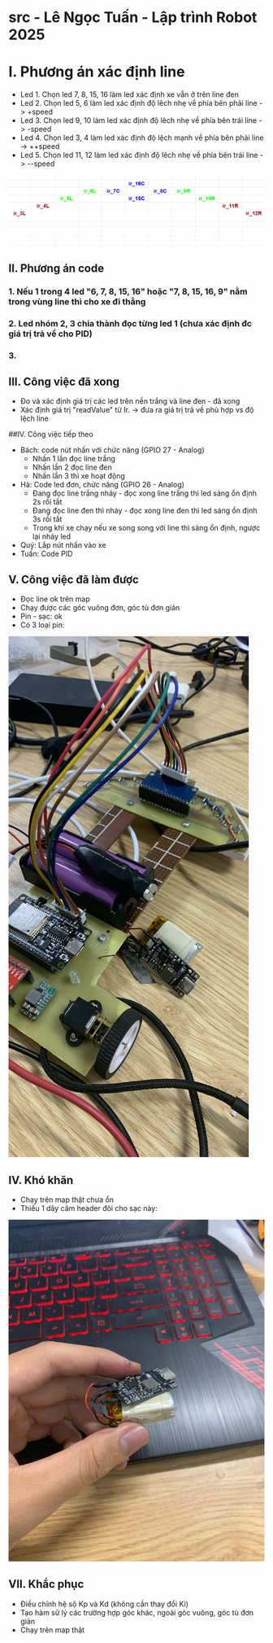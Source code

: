 # src - Lê Ngọc Tuấn - Lập trình Robot 2025

# I. Phương án xác định line
- Led 1. Chọn led 7, 8, 15, 16 làm led xác định xe vẫn ở trên line đen
- Led 2. Chọn led 5, 6 làm led xác định độ lêch nhẹ về phía bên phải line -> +speed
- Led 3. Chọn led 9, 10 làm led xác định độ lêch nhẹ về phía bên trái line -> -speed
- Led 4. Chọn led 3, 4 làm led xác định độ lệch mạnh về phía bên phải line -> ++speed
- Led 5. Chọn led 11, 12 làm led xác định độ lêch nhẹ về phía bên trái line -> --speed

![alt](matranir.png)
## II. Phương án code 

### 1. Nếu 1 trong 4 led "6, 7, 8, 15, 16" hoặc "7, 8, 15, 16, 9" nằm trong vùng line thì cho xe đi thẳng

### 2. Led nhóm  2, 3 chia thành đọc từng led 1 (chưa xác định đc giá trị trả về cho PID)

### 3.  

## III. Công việc đã xong 
- Đo và xác định giá trị các led trên nền trắng và line đen - đã xong
- Xác định giá trị "readValue" từ Ir. -> đưa ra giá trị trả về phù hợp vs độ lệch line 

##IV. Công việc tiếp theo 

- Bách: code nút nhấn với chức năng (GPIO 27 - Analog)
	+ Nhấn 1 lần đọc line trắng
	+ Nhấn lần 2 đọc line đen
	+ Nhấn lần 3 thì xe hoạt động
- Hà: Code led đơn, chức năng (GPIO 26 - Analog)
	+ Đang đọc line trắng nháy - đọc xong line trắng thì led sáng ổn định 2s rồi tắt
	+ Đang đọc line đen thì nháy - đọc xong line đen thì led sáng ổn định 3s rồi tắt
	+ Trong khi xe chạy nếu xe song song với line thì sáng ổn định, ngược lại nháy led 
- Quý: Lắp nút nhấn vào xe 
- Tuấn: Code PID

## V. Công việc đã làm được
- Đọc line ok trên map 
- Chạy được các góc vuông đơn, góc tù đơn giản
- Pin - sạc: ok
- Có 3 loại pin:

![alt](3pin.jpg)

## IV. Khó khăn
- Chạy trên map thật chưa ổn
- Thiếu 1 dây căm header đôi cho sạc này: 

![alt](sac2sell.jpg)

## VII. Khắc phục
- Điều chỉnh hệ sộ Kp và Kd (không cần thay đổi Ki)
- Tạo hàm sử lý các trường hợp góc khác, ngoài góc vuông, góc tù đơn giản
- Chạy trên map thật


 